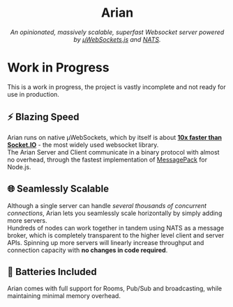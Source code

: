 <div align="center">
<h1>Arian</h1>

<i>
An opinionated, massively scalable, superfast Websocket server powered by <a href="https://github.com/uNetworking/uWebSockets.js">µWebSockets.js</a> and <a href="https://nats.io/">NATS</a>.
</i>
</div>

# Work in Progress

This is a work in progress, the project is vastly incomplete and not ready for use in production.

## :zap: Blazing Speed

Arian runs on native µWebSockets, which by itself is about **[10x faster than Socket.IO](https://medium.com/swlh/100k-secure-websockets-with-raspberry-pi-4-1ba5d2127a23)** - the most widely used websocket library.  
The Arian Server and Client communicate in a binary protocol with almost no overhead, through the fastest implementation of [MessagePack](https://msgpack.org/) for Node.js.

## :globe_with_meridians: Seamlessly Scalable

Although a single server can handle *several thousands of concurrent connections*, Arian lets you seamlessly scale horizontally by simply adding more servers.  
Hundreds of nodes can work together in tandem using NATS as a message broker, which is completely transparent to the higher level client and server APIs.
Spinning up more servers will linearly increase throughput and connection capacity with **no changes in code required**.

## :battery: Batteries Included

Arian comes with full support for Rooms, Pub/Sub and broadcasting, while maintaining minimal memory overhead.